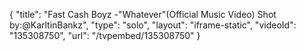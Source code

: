 {
    "title": "Fast Cash Boyz -\"Whatever\"(Official Music Video) Shot by:@KarltinBankz",
    "type": "solo",
    "layout": "iframe-static",
    "videoId": "135308750",
    "url": "\/tvpembed\/135308750"
}